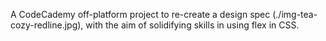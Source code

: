 A CodeCademy off-platform project to re-create a design spec (./img-tea-cozy-redline.jpg), with the aim of solidifying skills in using flex in CSS.
